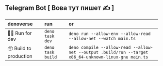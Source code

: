 ## Telegram Bot [ Вова тут пишет ✍ ]

| denoverse | run | or |
| :--- | :--- | :--- |
| 🏃‍♂️ Run for dev | ```deno task dev``` | ```deno run --allow-env --allow-read --allow-net --watch main.ts``` |
| 📦 Build to production | ```deno task build``` | ```deno compile --allow-read --allow-net --output .build/run --target x86_64-unknown-linux-gnu main.ts``` |
